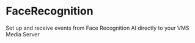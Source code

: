 # FaceRecognition
Set up and receive events from Face Recognition AI directly to your VMS Media Server
